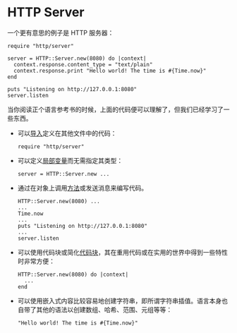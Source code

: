 # HTTP Server

一个更有意思的例子是 HTTP 服务器：

```crystal
require "http/server"

server = HTTP::Server.new(8080) do |context|
  context.response.content_type = "text/plain"
  context.response.print "Hello world! The time is #{Time.now}"
end

puts "Listening on http://127.0.0.1:8080"
server.listen
```

当你阅读正个语言参考书的时候，上面的代码便可以理解了，但我们已经学习了一些东西。

* 可以[导入](../syntax_and_semantics/requiring_files.html)定义在其他文件中的代码：


    ```crystal
    require "http/server"
    ```
* 可以定义[局部变量](../syntax_and_semantics/local_variables.html)而无需指定其类型：

    ```crystal
    server = HTTP::Server.new ...
    ```

* 通过在对象上调用[方法](../syntax_and_semantics/classes_and_methods.html)或发送消息来编写代码。

    ```crystal
    HTTP::Server.new(8080) ...
    ...
    Time.now
    ...
    puts "Listening on http://127.0.0.1:8080"
    ...
    server.listen
    ```

* 可以使用代码块或简化[代码块](../syntax_and_semantics/blocks_and_procs.html)，其在重用代码或在实用的世界中得到一些特性时非常方便：

    ```crystal
    HTTP::Server.new(8080) do |context|
      ...
    end
    ```
* 可以使用嵌入式内容比较容易地创建字符串，即所谓字符串插值。语言本身也自带了其他的语法以创建数组、哈希、范围、元组等等：

    ```crystal
    "Hello world! The time is #{Time.now}"
    ```

